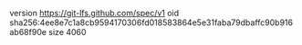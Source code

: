 version https://git-lfs.github.com/spec/v1
oid sha256:4ee8e7c1a8cb9594170306fd018583864e5e31faba79dbaffc90b916ab68f90e
size 4060

